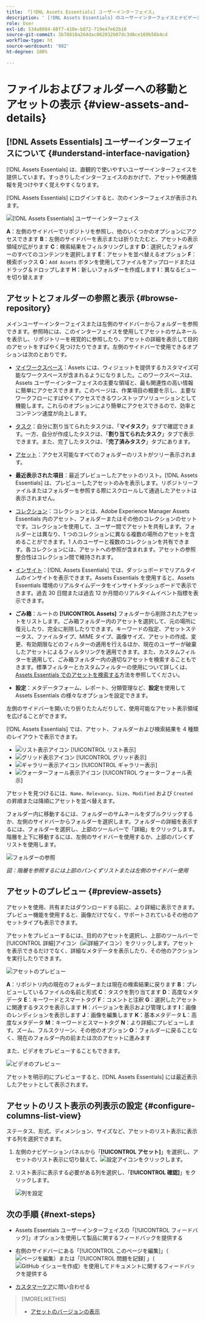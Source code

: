 ```yaml
---
title: 「[!DNL Assets Essentials] ユーザーインターフェイス」
description: ' [!DNL Assets Essentials] のユーザーインターフェイスとナビゲーションについて説明します。'
role: User
exl-id: 534a8084-88f7-410e-b872-719e47e62b10
source-git-commit: 3b70810a264dac062032b07dc3d8ce169b56b4cd
workflow-type: ht
source-wordcount: '982'
ht-degree: 100%

---
```


# ファイルおよびフォルダーへの移動とアセットの表示 {#view-assets-and-details}

<!-- TBD: Give screenshots of all views with many assets. Zoom out to showcase how the thumbnails/tiles flow on the UI in different views. -->

<!-- TBD: The options in left sidebar may change. Shared with me and Shared by me are missing for now. Update this section as UI is updated. -->

## [!DNL Assets Essentials] ユーザーインターフェイスについて  {#understand-interface-navigation}

[!DNL Assets Essentials] は、直観的で使いやすいユーザーインターフェイスを提供しています。すっきりしたインターフェイスのおかげで、アセットや関連情報を見つけやすく覚えやすくなります。

[!DNL Assets Essentials] にログインすると、次のインターフェイスが表示されます。

![[!DNL Assets Essentials] ユーザーインターフェイス](assets/essentials-interface.png)

 **A**：左側のサイドバーでリポジトリを参照し、他のいくつかのオプションにアクセスできます **B**：左側のサイドバーを表示または折りたたむと、アセットの表示領域が広がります **C**：検索結果をフィルタリングします **D**：選択したフォルダーのすべてのコンテンツを選択します **E**：アセットを並べ替えるオプション **F**：検索ボックス **G**：`Add Assets` ボタンを使用してファイルをアップロードまたはドラッグ＆ドロップします **H**：新しいフォルダーを作成します **I**：異なるビューを切り替えます

<!-- TBD: Need an embedded video here with narration. It has to be hosted on MPC to be embeddable. -->

## アセットとフォルダーの参照と表示 {#browse-repository}

メインユーザーインターフェイスまたは左側のサイドバーからフォルダーを参照できます。参照時には、このインターフェイスを使用してアセットのサムネールを表示し、リポジトリーを視覚的に参照したり、アセットの詳細を表示して目的のアセットをすばやく見つけたりできます。左側のサイドバーで使用できるオプションは次のとおりです。

* [マイワークスペース](https://experienceleague.adobe.com/docs/experience-manager-assets-essentials/help/my-workspace.html?lang=ja)：Assets には、ウィジェットを提供するカスタマイズ可能なワークスペースが含まれるようになりました。このワークスペースは、Assets ユーザーインターフェイスの主要な領域と、最も関連性の高い情報に簡単にアクセスできます。このページは、作業項目の概要を示し、主要なワークフローにすばやくアクセスできるワンストップソリューションとして機能します。これらのオプションにより簡単にアクセスできるので、効率とコンテンツ速度が向上します。
* [タスク](https://experienceleague.adobe.com/docs/experience-manager-assets-essentials/help/my-workspace.html?lang=ja)：自分に割り当てられたタスクは、「**マイタスク**」タブで確認できます。一方、自分が作成したタスクは、「**割り当てられたタスク**」タブで表示できます。また、完了したタスクは、「**完了済みタスク**」タブにあります。
* [アセット](https://experienceleague.adobe.com/docs/experience-manager-assets-essentials/help/manage-organize.html?lang=ja)：アクセス可能なすべてのフォルダーのリストがツリー表示されます。
* **最近表示された項目**：最近プレビューしたアセットのリスト。[!DNL Assets Essentials] は、プレビューしたアセットのみを表示します。リポジトリーファイルまたはフォルダーを参照する際にスクロールして通過したアセットは表示されません。
* [コレクション](https://experienceleague.adobe.com/docs/experience-manager-assets-essentials/help/manage-collections.html?lang=ja)：コレクションとは、Adobe Experience Manager Assets Essentials 内のアセット、フォルダーまたはその他のコレクションのセットです。コレクションを使用して、ユーザー間でアセットを共有します。フォルダーとは異なり、1 つのコレクションに異なる複数の場所のアセットを含めることができます。1 人のユーザーと複数のコレクションを共有できます。各コレクションには、アセットへの参照が含まれます。アセットの参照整合性はコレクション間で維持されます。

* [インサイト](https://experienceleague.adobe.com/docs/experience-manager-assets-essentials/help/manage-reports.html?lang=ja#view-live-statistics)：[!DNL Assets Essentials] では、ダッシュボードでリアルタイムのインサイトを表示できます。Assets Essentials を使用すると、Assets Essentials 環境のリアルタイムデータをインサイトダッシュボードで表示できます。過去 30 日間または過去 12 か月間のリアルタイムイベント指標を表示できます。

* **ごみ箱**：ルートの **[!UICONTROL Assets]** フォルダーから削除されたアセットをリストします。ごみ箱フォルダー内のアセットを選択して、元の場所に復元したり、完全に削除したりできます。キーワードの指定、アセットステータス、ファイルタイプ、MIME タイプ、画像サイズ、アセットの作成、変更、有効期限などのフィルターの適用を行えるほか、現在のユーザーが破棄したアセットによるフィルタリングを適用できます。また、カスタムフィルターを適用して、ごみ箱フォルダー内の適切なアセットを検索することもできます。標準フィルターとカスタムフィルターの使用について詳しくは、[Assets Essentials でのアセットを検索する](search.md)方法を参照してください。

* **設定**：メタデータフォーム、レポート、分類管理など、**設定**&#x200B;を使用して Assets Essentials の様々なオプションを設定できます。

<!-- TBD: Not sure if we want to publish these right now. CC Libs are beta as per Greg.
* **Libraries**: Access to [!DNL Adobe Creative Cloud Team] (CCT) Libraries view. This view is visible only if the user is entitled to CCT Libraries.
-->

<!-- TBD: My Work Space shows task inbox and it is not visible on AEM Cloud Demos as of now. It is the source of truth server hence not documenting My Work Space option for now.
-->

左側のサイドバーを開いたり折りたたんだりして、使用可能なアセット表示領域を広げることができます。

[!DNL Assets Essentials] では、アセット、フォルダーおよび検索結果を 4 種類のレイアウトで表示できます。

* ![リスト表示アイコン](assets/do-not-localize/list-view.png) [!UICONTROL リスト表示]
* ![グリッド表示アイコン](assets/do-not-localize/grid-view.png) [!UICONTROL グリッド表示]
* ![ギャラリー表示アイコン](assets/do-not-localize/gallery-view.png) [!UICONTROL ギャラリー表示]
* ![ウォーターフォール表示アイコン](assets/do-not-localize/waterfall-view.png) [!UICONTROL ウォーターフォール表示]

アセットを見つけるには、`Name`、`Relevancy`、`Size`、`Modified` および `Created` の昇順または降順にアセットを並べ替えます。

フォルダー内に移動するには、フォルダーのサムネールをダブルクリックするか、左側のサイドバーからフォルダーを選択します。フォルダーの詳細を表示するには、フォルダーを選択し、上部のツールバーで「詳細」をクリックします。階層を上下に移動するには、左側のサイドバーを使用するか、上部のパンくずリストを使用します。

![フォルダーの参照](assets/browsing-folders.png)

*図：階層を参照するには上部のパンくずリストまたは左側のサイドバー使用*

## アセットのプレビュー {#preview-assets}

アセットを使用、共有またはダウンロードする前に、より詳細に表示できます。プレビュー機能を使用すると、画像だけでなく、サポートされているその他のアセットタイプも表示できます。

アセットをプレビューするには、目的のアセットを選択し、上部のツールバーで[!UICONTROL 詳細]アイコン（![詳細アイコン](assets/do-not-localize/edit-in-icon.png)）をクリックします。アセットを表示できるだけでなく、詳細なメタデータを表示したり、その他のアクションを実行したりできます。

![アセットのプレビュー](assets/preview-asset-2.png)

**A**：リポジトリ内の現在のフォルダーまたは現在の検索結果に戻ります **B**：プレビューしているファイルの名前と形式 **C**：タスクを割り当てます **D**：高度なメタデータ **E**：キーワードとスマートタグ **F**：コメントと注釈 **G**：選択したアセットに関連するタスクを表示します **H**：バージョンを表示および管理します **I**：画像のレンディションを表示します **J**：画像を編集します **K**：基本メタデータ **L**：高度なメタデータ **M**：キーワードとスマートタグ **N**：より詳細にプレビューします。ズーム、フルスクリーン、その他のオプション **O**：フォルダーに戻ることなく、現在のフォルダー内の前または次のアセットに進みます

また、ビデオをプレビューすることもできます。

![ビデオのプレビュー](/help/using/assets/preview-video.png)

アセットを明示的にプレビューすると、[!DNL Assets Essentials] には最近表示したアセットとして表示されます。

<!-- TBD: Describe the options.

Explicitly previewed assets are displayed as recently viewed assets. Give screenshot of this.
Other use cases after previewing.
-->

## アセットのリスト表示の列表示の設定 {#configure-columns-list-view}

ステータス、形式、ディメンション、サイズなど、アセットのリスト表示に表示する列を選択できます。

1. 左側のナビゲーションパネルから「**[!UICONTROL アセット]**」を選択し、アセットのリスト表示に切り替えて、![設定アイコン](assets/settings-icon.svg)をクリックします。

1. リスト表示に表示する必要がある列を選択し、「**[!UICONTROL 確認]**」をクリックします。

   ![列を設定](/help/using/assets/configure-columns.png)

## 次の手順 {#next-steps}

* Assets Essentials ユーザーインターフェイスの「[!UICONTROL フィードバック]」オプションを使用して製品に関するフィードバックを提供する

* 右側のサイドバーにある「[!UICONTROL このページを編集]」（![ページを編集](assets/do-not-localize/edit-page.png)）または「[!UICONTROL 問題を記録] 」（![GitHub イシューを作成](assets/do-not-localize/github-issue.png)）を使用してドキュメントに関するフィードバックを提供する

* [カスタマーケア](https://experienceleague.adobe.com/?support-solution=General&amp;lang=ja#support)に問い合わせる

>[!MORELIKETHIS]
>
>* [アセットのバージョンの表示](/help/using/manage-organize.md#view-versions)
